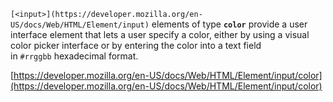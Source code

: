 `[<input>](https://developer.mozilla.org/en-US/docs/Web/HTML/Element/input)` elements of type **`color`** provide a user interface element that lets a user specify a color, either by using a visual color picker interface or by entering the color into a text field in `#rrggbb` hexadecimal format.

[https://developer.mozilla.org/en-US/docs/Web/HTML/Element/input/color](https://developer.mozilla.org/en-US/docs/Web/HTML/Element/input/color)